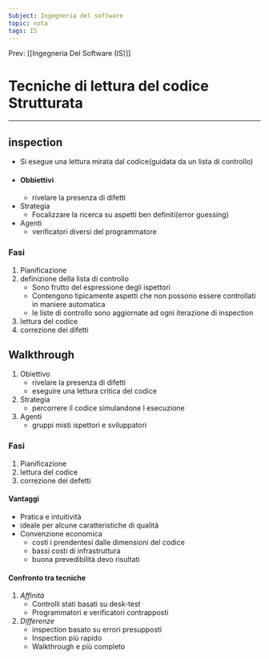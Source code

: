 ```yaml
---
Subject: Ingegneria del software
topic: nota
tags: IS
---
```


Prev: [[Ingegneria Del Software (IS)]]

# Tecniche di lettura del codice Strutturata
---
## inspection
- Si esegue una lettura mirata dal codice(guidata da un lista di controllo)
- #### Obbiettivi 
	- rivelare la presenza di difetti
- Strategia 
	- Focalizzare la ricerca su aspetti ben definiti(error guessing)
- Agenti
	- verificatori diversi del programmatore 

### Fasi 
1.  Pianificazione 
2. definizione della lista di controllo
	- Sono frutto del espressione degli ispettori 
	- Contengono tipicamente aspetti che non possono essere controllati in maniere automatica 
	- le liste di controllo sono aggiornate ad ogni iterazione di inspection
3. lettura del codice
4. correzione dei difetti


## Walkthrough
1. Obiettivo 
	- rivelare la presenza di difetti 
	- eseguire una lettura critica del codice
2. Strategia
	- percorrere il codice simulandone l esecuzione 
3. Agenti
	- gruppi misti ispettori e sviluppatori 

### Fasi
1. Pianificazione
2. lettura del codice
3. correzione dei defetti

#### Vantaggi 
- Pratica e intuitività 
- ideale per alcune caratteristiche di qualità 
- Convenzione economica
	- costi i prendentesi dalle dimensioni del codice 
	- bassi costi di infrastruttura 
	- buona prevedibilità devo risultati 

#### Confronto tra tecniche 

1. _Affinità_  
	- Controlli stati basati su desk-test
	- Programmatori e verificatori contrapposti 
1. _Differenze_
	- inspection basato su errori presupposti 
	- Inspection più rapido 
	- Walkthrough e più completo 

